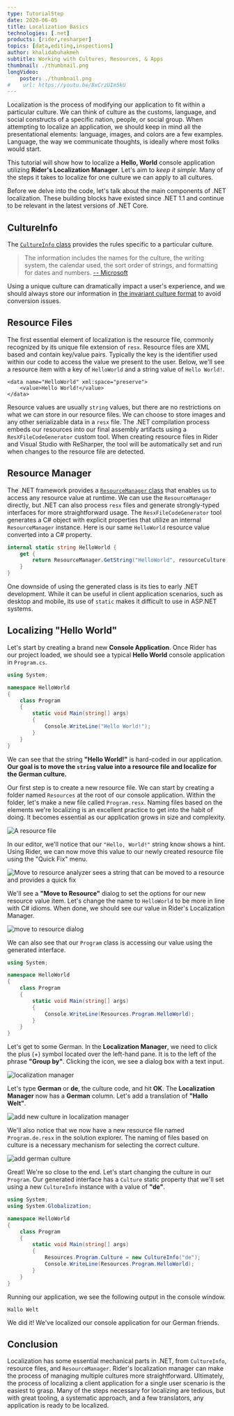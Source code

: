 ```yaml
---
type: TutorialStep
date: 2020-06-05
title: Localization Basics
technologies: [.net]
products: [rider,resharper]
topics: [data,editing,inspections]
author: khalidabuhakmeh
subtitle: Working with Cultures, Resources, & Apps
thumbnail: ./thumbnail.png
longVideo: 
    poster: ./thumbnail.png
#    url: https://youtu.be/BxCrzUIm5kU
---
```


Localization is the process of modifying our application to fit within a particular culture. We can think of culture as the customs, language, and social constructs of a specific nation, people, or social group. When attempting to localize an application, we should keep in mind all the presentational elements: language, images, and colors are a few examples. Language, the way we communicate thoughts, is ideally where most folks would start.

This tutorial will show how to localize a **Hello, World** console application utilizing **Rider's Localization Manager**.  Let's aim to _keep it simple_. Many of the steps it takes to localize for one culture we can apply to all cultures.

Before we delve into the code, let's talk about the main components of .NET localization. These building blocks have existed since .NET 1.1 and continue to be relevant in the latest versions of .NET Core.

## CultureInfo

The [`CultureInfo` class](https://docs.microsoft.com/en-us/dotnet/api/system.globalization.cultureinfo) provides the rules specific to a particular culture. 

> The information includes the names for the culture, the writing system, the calendar used, the sort order of strings, and formatting for dates and numbers. [-- Microsoft](https://docs.microsoft.com/en-us/dotnet/api/system.globalization.cultureinfo)

Using a unique culture can dramatically impact a user's experience, and we should always store our information in [the invariant culture format](https://docs.microsoft.com/en-us/dotnet/api/system.globalization.cultureinfo.invariantculture?view=netcore-3.1) to avoid conversion issues.

## Resource Files

The first essential element of localization is the resource file, commonly recognized by its unique file extension of `resx`. Resource files are XML based and contain key/value pairs. Typically the key is the identifier used within our code to access the value we present to the user. Below, we'll see a resource item with a key of `HelloWorld` and a string value of `Hello World!`.

```console
<data name="HelloWorld" xml:space="preserve">
    <value>Hello World!</value>
</data>
```

Resource values are usually `string` values, but there are no restrictions on what we can store in our resource files. We can choose to store images and any other serializable data in a `resx` file. The .NET compilation process embeds our resources into our final assembly artifacts using a `ResXFileCodeGenerator` custom tool. When creating resource files in Rider and Visual Studio with ReSharper, the tool will be automatically set and run when changes to the resource file are detected.

## Resource Manager

The .NET framework provides a [`ResourceManager` class](https://docs.microsoft.com/en-us/dotnet/api/system.resources.resourcemanager) that enables us to access any resource value at runtime. We can use the `ResourceManager` directly, but .NET can also process `resx` files and generate strongly-typed interfaces for more straightforward usage. The `ResxFileCodeGenerator` tool generates a C# object with explicit properties that utilize an internal `ResourceManager` instance. Here is our same `HelloWorld` resource value converted into a C# property.

```c#
internal static string HelloWorld {
    get {
        return ResourceManager.GetString("HelloWorld", resourceCulture);
    }
}
```

One downside of using the generated class is its ties to early .NET development. While it can be useful in client application scenarios, such as desktop and mobile, its use of `static` makes it difficult to use in ASP.NET systems.

## Localizing "Hello World"

Let's start by creating a brand new **Console Application**. Once Rider has our project loaded, we should see a typical **Hello World** console application in `Program.cs`.

```csharp
using System;

namespace HelloWorld
{
    class Program
    {
        static void Main(string[] args)
        {
            Console.WriteLine("Hello World!");
        }
    }
}
```

We can see that the string **"Hello World!"** is hard-coded in our application. **Our goal is to move the `string` value into a resource file and localize for the German culture.**

Our first step is to create a new resource file. We can start by creating a folder named `Resources` at the root of our console application. Within the folder, let's make a new file called `Program.resx`. Naming files based on the elements we're localizing is an excellent practice to get into the habit of doing. It becomes essential as our application grows in size and complexity.

![A resource file](1-resource-file.png)

In our editor, we'll notice that our `"Hello, World!"` string know shows a hint. Using Rider, we can now move this value to our newly created resource file using the "Quick Fix" menu.

![Move to resource analyzer sees a string that can be moved to a resource and provides a quick fix](2-quick-fix.png)

We'll see a **"Move to Resource"** dialog to set the options for our new resource value item. Let's change the name to `HelloWorld` to be more in line with C# idioms. When done, we should see our value in Rider's Localization Manager. 

![move to resource dialog](3-move-to-resource-dialog.png)

We can also see that our `Program` class is accessing our value using the generated interface.

```c#
using System;

namespace HelloWorld
{
    class Program
    {
        static void Main(string[] args)
        {
            Console.WriteLine(Resources.Program.HelloWorld);
        }
    }
}
```

Let's get to some German. In the **Localization Manager**, we need to click the plus (+) symbol located over the left-hand pane. It is to the left of the phrase **"Group by"**. Clicking the icon, we see a dialog box with a text input. 

![localization manager](4-localization-manager.png)

Let's type **German** or **de**, the culture code, and hit **OK**. The **Localization Manager** now has a **German** column. Let's add a translation of **"Hallo Welt"**.

![add new culture in localization manager](5-add-new-culture.png)

We'll also notice that we now have a new resource file named `Program.de.resx` in the solution explorer. The naming of files based on culture is a necessary mechanism for selecting the correct culture.

![add german culture](6-german-culture.png)

Great! We're so close to the end. Let's start changing the culture in our `Program`. Our generated interface has a `Culture` static property that we'll set using a new `CultureInfo` instance with a value of **"de"**.

```c#
using System;
using System.Globalization;

namespace HelloWorld
{
    class Program
    {
        static void Main(string[] args)
        {
            Resources.Program.Culture = new CultureInfo("de");
            Console.WriteLine(Resources.Program.HelloWorld);
        }
    }
}
```

Running our application, we see the following output in the console window.

```console
Hallo Welt
```

We did it! We've localized our console application for our German friends.

## Conclusion

Localization has some essential mechanical parts in .NET, from `CultureInfo`, resource files, and `ResourceManager`. Rider's localization manager can make the process of managing multiple cultures more straightforward. Ultimately, the process of localizing a client application for a single user scenario is the easiest to grasp. Many of the steps necessary for localizing are tedious, but with great tooling, a systematic approach, and a few translators, any application is ready to be localized.
